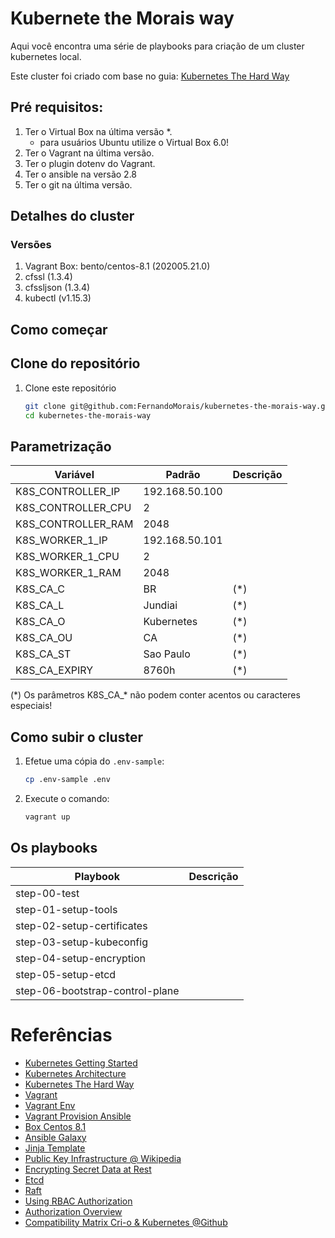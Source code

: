 # Kubernete the Morais way

Aqui você encontra uma série de playbooks para criação de um cluster kubernetes local.

Este cluster foi criado com base no guia:
[Kubernetes The Hard Way](https://github.com/kelseyhightower/kubernetes-the-hard-way)

## Pré requisitos:

1. Ter o Virtual Box na última versão *.
    * para usuários Ubuntu utilize o Virtual Box 6.0!
2. Ter o Vagrant na última versão.
3. Ter o plugin dotenv do Vagrant.  
4. Ter o ansible na versão 2.8
5. Ter o git na última versão.

## Detalhes do cluster

### Versões

1. Vagrant Box: bento/centos-8.1 (202005.21.0)
2. cfssl (1.3.4)
3. cfssljson (1.3.4)
5. kubectl (v1.15.3)

## Como começar

## Clone do repositório

1. Clone este repositório

    ```bash
    git clone git@github.com:FernandoMorais/kubernetes-the-morais-way.git
    cd kubernetes-the-morais-way
    ```

## Parametrização

|Variável|Padrão|Descrição  
|-|-|-|  
|K8S_CONTROLLER_IP|192.168.50.100|  
|K8S_CONTROLLER_CPU|2|  
|K8S_CONTROLLER_RAM|2048|  
|K8S_WORKER_1_IP|192.168.50.101|  
|K8S_WORKER_1_CPU|2|  
|K8S_WORKER_1_RAM|2048|  
|K8S_CA_C|BR|(*)  
|K8S_CA_L|Jundiai|(*)
|K8S_CA_O|Kubernetes|(*)
|K8S_CA_OU|CA|(*)
|K8S_CA_ST|Sao Paulo|(*)
|K8S_CA_EXPIRY|8760h|(*)

(*) Os parâmetros K8S_CA_\* não podem conter acentos ou caracteres especiais!

## Como subir o cluster

1. Efetue uma cópia do `.env-sample`:  
    ```bash
    cp .env-sample .env
    ```

2. Execute o comando:
    ```bash
    vagrant up
    ```
    
## Os playbooks

|Playbook|Descrição
|-|-
|step-00-test|  
|step-01-setup-tools|  
|step-02-setup-certificates|  
|step-03-setup-kubeconfig|  
|step-04-setup-encryption|  
|step-05-setup-etcd|  
|step-06-bootstrap-control-plane|

# Referências

- [Kubernetes Getting Started](https://kubernetes.io/docs/setup/)
- [Kubernetes Architecture](https://kubernetes.io/pt/docs/concepts/architecture/)
- [Kubernetes The Hard Way](https://github.com/kelseyhightower/kubernetes-the-hard-way)
- [Vagrant](https://www.vagrantup.com/docs)
- [Vagrant Env](https://github.com/gosuri/vagrant-env)
- [Vagrant Provision Ansible](https://www.vagrantup.com/docs/provisioning/ansible.html)
- [Box Centos 8.1](https://app.vagrantup.com/bento/boxes/centos-8.1)
- [Ansible Galaxy](https://galaxy.ansible.com/)
- [Jinja Template](https://jinja.palletsprojects.com/en/2.11.x/)
- [Public Key Infrastructure @ Wikipedia](https://en.wikipedia.org/wiki/Public_key_infrastructure)
- [Encrypting Secret Data at Rest](https://kubernetes.io/docs/tasks/administer-cluster/encrypt-data/)
- [Etcd](https://etcd.io/)
- [Raft](https://raft.github.io/)
- [Using RBAC Authorization](https://kubernetes.io/docs/reference/access-authn-authz/rbac/)
- [Authorization Overview](https://kubernetes.io/docs/reference/access-authn-authz/authorization/)
- [Compatibility Matrix Cri-o & Kubernetes @Github](https://github.com/cri-o/cri-o#compatibility-matrix-cri-o--kubernetes)